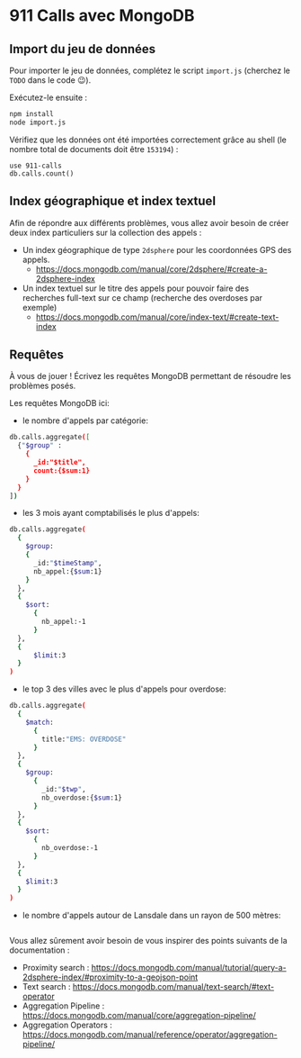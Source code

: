 # 911 Calls avec MongoDB

## Import du jeu de données

Pour importer le jeu de données, complétez le script `import.js` (cherchez le `TODO` dans le code :wink:).

Exécutez-le ensuite :

```bash
npm install
node import.js
```

Vérifiez que les données ont été importées correctement grâce au shell (le nombre total de documents doit être `153194`) :

```
use 911-calls
db.calls.count()
```

## Index géographique et index textuel

Afin de répondre aux différents problèmes, vous allez avoir besoin de créer deux index particuliers sur la collection des appels :

* Un index géographique de type `2dsphere` pour les coordonnées GPS des appels.
  * https://docs.mongodb.com/manual/core/2dsphere/#create-a-2dsphere-index
* Un index textuel sur le titre des appels pour pouvoir faire des recherches full-text sur ce champ (recherche des overdoses par exemple)
  * https://docs.mongodb.com/manual/core/index-text/#create-text-index

## Requêtes

À vous de jouer ! Écrivez les requêtes MongoDB permettant de résoudre les problèmes posés.

Les requêtes MongoDB ici:
* le nombre d'appels par catégorie:
```sh
db.calls.aggregate([
  {"$group" : 
    {
      _id:"$title", 
      count:{$sum:1}
    }
  }
])
```
* les 3 mois ayant comptabilisés le plus d'appels:
```sh
db.calls.aggregate(
  {
    $group:
    {
      _id:"$timeStamp", 
      nb_appel:{$sum:1}
    }
  }, 
  {
    $sort:
      {
        nb_appel:-1
      }
  },
  {
      $limit:3
  }
)
```
* le top 3 des villes avec le plus d'appels pour overdose:
  
```sh
db.calls.aggregate(
  {
    $match:
      {
        title:"EMS: OVERDOSE"
      }
  },
  {
    $group:
      {
        _id:"$twp", 
        nb_overdose:{$sum:1}
      }
  }, 
  {
    $sort:
      {
        nb_overdose:-1
      }
  }, 
  {
    $limit:3
  }
)
```

* le nombre d'appels autour de Lansdale dans un rayon de 500 mètres:
```sh
```



Vous allez sûrement avoir besoin de vous inspirer des points suivants de la documentation :

* Proximity search : https://docs.mongodb.com/manual/tutorial/query-a-2dsphere-index/#proximity-to-a-geojson-point
* Text search : https://docs.mongodb.com/manual/text-search/#text-operator
* Aggregation Pipeline : https://docs.mongodb.com/manual/core/aggregation-pipeline/
* Aggregation Operators : https://docs.mongodb.com/manual/reference/operator/aggregation-pipeline/
